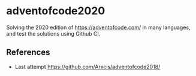 # adventofcode2020
Solving the 2020 edition of https://adventofcode.com/ in many languages, and test the solutions using Github CI.

## References
- Last attempt https://github.com/Arxcis/adventofcode2018/
